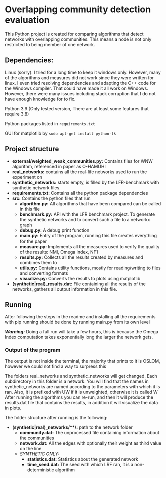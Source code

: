 # Overlapping community detection evaluation
This Python project is created for comparing algorithms that detect networks with overlapping communities. 
This means a node is not only restricted to being member of one network.

## Dependencies:

Linux (sorry): I tried for a long time to keep it windows only. However, many of the algorithms and measures did not work since they were written for linux.
I even tried resolving dependencies and adapting the C++ code for the Windows compiler. That could have made it all work on Windows. 
However, there were many issues including stack corruption that I do not have enough knowledge for to fix.

Python 3.9 (Only tested version, There are at least some features that require 3.8)

Python packages listed in `requirements.txt`

GUI for matplotlib by `sudo apt-get install python-tk`

## Project structure

* **external/weighted_weak_communities.py:** Contains files for WNW algorithm, referenced in paper as O-HAMUHI
* **real_networks:** contains all the real-life networks used to run the experiment on
* **synthetic_networks:** starts empty, is filled by the LFR-benchmark with synthetic network files.
* **requirements.txt:** Contains all the python package dependencies
* **src:** Contains the python files that run
  * **algorithm.py:** All algorithms that have been compared can be called in this file
  * **benchmark.py:** API with the LFR benchmark project. To generate the synthetic networks and to convert such a file to a networkx graph
  * **debug.py:** A debug print function
  * **main.py:** Entry of the program, running this file creates everything for the paper
  * **measure.py:** Implements all the measures used to verify the quality of the results: NMI, Omega Index, NF1
  * **results.py:** Collects all the results created by measures and combines them to 
  * **utils.py:** Contains utility functions, mostly for reading/writing to files and converting formats
  * **visualize.py:** Converts the results to plots using matplotlib
* **(synthetic|real)_results.dat:** File containing all the results of the networks, gathers all output information in this file.

## Running

After following the steps in the readme and installing all the requirements with pip running should be done by running main.py from its own level

**_Warning:_** Doing a full run will take a few hours, this is because the Omega Index computation takes exponentially long the larger the network gets.

### Output of the program
The output is not inside the terminal, the majority that prints to it is OSLOM, however we could not find a way to surpress this

The folders real_networks and synthetic_networks will get changed.
Each subdirectory in this folder is a network. You will find that the names in synthetic_networks are named according to the parameters with which it is ran.
Also, it is prefixed with UW if it is unweighted, otherwise it is called W
After running the algorithms you can re-run, and then it will produce the results.dat file that contains the results, in addition it will visualize the data in plots.


The folder structure after running is the following:
* **(synthetic|real)_networks/\*\*/:** path to the network folder
  * **community.dat:** The unprocessed file containing information about the communities
  * **network.dat:** All the edges with optionally their weight as third value on the line
  * _SYNTHETIC ONLY:_
    * **statistics.dat:** Statistics about the generated network 
    * **time_seed.dat:** The seed with which LRF ran, it is a non-deterministic algorithm
